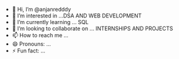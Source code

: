 - 👋 Hi, I’m @anjanredddy
- 👀 I’m interested in ...DSA AND WEB DEVELOPMENT 
- 🌱 I’m currently learning ... SQL
- 💞️ I’m looking to collaborate on ... INTERNSHIPS AND PROJECTS
- 📫 How to reach me ...
- 😄 Pronouns: ...
- ⚡ Fun fact: ...

<!---
anjanredddy/anjanredddy is a ✨ special ✨ repository because its `README.md` (this file) appears on your GitHub profile.
You can click the Preview link to take a look at your changes.
--->
